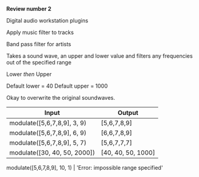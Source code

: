 **Review number 2**

Digital audio workstation plugins

Apply music filter to tracks

Band pass filter for artists

Takes a sound wave, an upper and lower value and filters any frequencies out of the specified range

Lower _then_ Upper

Default lower = 40
Default upper = 1000

Okay to overwrite the original soundwaves.

Input | Output
----- | -----
modulate([5,6,7,8,9], 3, 9) | [5,6,7,8,9]
modulate([5,6,7,8,9], 6, 9) | [6,6,7,8,9]
modulate([5,6,7,8,9], 5, 7) | [5,6,7,7,7]
modulate([30, 40, 50, 2000]) | [40, 40, 50, 1000]

modulate([5,6,7,8,9], 10, 1) | 'Error: impossible range specified'
